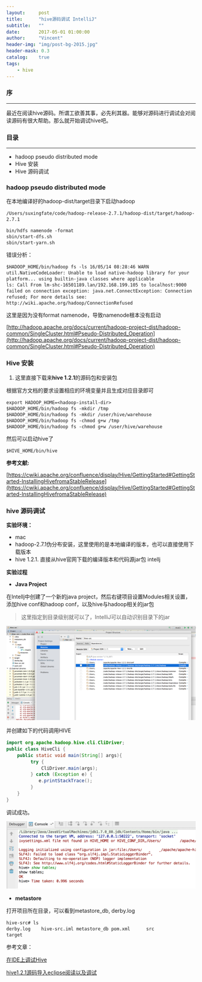 ```yaml
---
layout:     post
title:      "hive源码调试 IntelliJ"
subtitle:   ""
date:       2017-05-01 01:00:00
author:     "Vincent"
header-img: "img/post-bg-2015.jpg"
header-mask: 0.3
catalog:    true
tags:
    - hive
---
```


### 序
***
最近在阅读hive源码。所谓工欲善其事，必先利其器。能够对源码进行调试会对阅读源码有很大帮助。那么就开始调试hive吧。

### 目录
***
- hadoop pseudo distributed mode
- Hive 安装
- Hive 源码调试



### hadoop pseudo distributed mode

在本地编译好的hadoop-dist/target目录下启动hadoop

```
/Users/suxingfate/code/hadoop-release-2.7.1/hadoop-dist/target/hadoop-2.7.1
```

```
bin/hdfs namenode -format
sbin/start-dfs.sh
sbin/start-yarn.sh 
```
错误分析：

```shell
$HADOOP_HOME/bin/hadoop fs -ls 16/05/14 08:28:46 WARN util.NativeCodeLoader: Unable to load native-hadoop library for your platform... using builtin-java classes where applicable
ls: Call From lm-shc-16501189.lan/192.168.199.105 to localhost:9000 failed on connection exception: java.net.ConnectException: Connection refused; For more details see:  http://wiki.apache.org/hadoop/ConnectionRefused
```

这里是因为没有format namenode，导致namenode根本没有启动

[http://hadoop.apache.org/docs/current/hadoop-project-dist/hadoop-common/SingleCluster.html#Pseudo-Distributed_Operation](http://hadoop.apache.org/docs/current/hadoop-project-dist/hadoop-common/SingleCluster.html#Pseudo-Distributed_Operation)


### Hive 安装

1. 这里直接下载来**hive 1.2.1**的源码包和安装包

根据官方文档的要求设置相应的环境变量并且生成对应目录即可

	export HADOOP_HOME=<hadoop-install-dir>
	$HADOOP_HOME/bin/hadoop fs -mkdir /tmp
	$HADOOP_HOME/bin/hadoop fs -mkdir /user/hive/warehouse
	$HADOOP_HOME/bin/hadoop fs -chmod g+w /tmp
	$HADOOP_HOME/bin/hadoop fs -chmod g+w /user/hive/warehouse

然后可以启动hive了

	$HIVE_HOME/bin/hive


**参考文献:**

[https://cwiki.apache.org/confluence/display/Hive/GettingStarted#GettingStarted-InstallingHivefromaStableRelease](https://cwiki.apache.org/confluence/display/Hive/GettingStarted#GettingStarted-InstallingHivefromaStableRelease)


### hive 源码调试

**实验环境：**

* mac
* hadoop-2.7.1伪分布安装，这里使用的是本地编译的版本，也可以直接使用下载版本
* hive 1.2.1. 直接从hive官网下载的编译版本和代码源jar包
intellj

**实验过程**

- **Java Project**

在Intellj中创建了一个新的java project，然后右键项目设置Modules相关设置，添加hive conf和hadoop conf，以及hive与hadoop相关的jar包

> 这里指定到目录级别就可以了，IntelliJ可以自动识别目录下的jar

![hive dep](/img/2016/hive-dep.png)

并创建如下的代码调用HIVE

```java
import org.apache.hadoop.hive.cli.CliDriver;
public class HiveCli {
    public static void main(String[] args){
      	 try {
      	     CliDriver.main(args);
      	 } catch (Exception e) {
            e.printStackTrace();
    	 }
    }
}
```

调试成功。

![hive dep](/img/2016/hive-debug.png)




- **metastore**

打开项目所在目录，可以看到metastore_db, derby.log


```shell
hive-src# ls
derby.log    hive-src.iml metastore_db pom.xml      src          target
```

参考文章：

[在IDE上调试Hive](http://eclipse-cc.iteye.com/blog/1410012)

[hive1.2.1源码导入eclipse阅读以及调试](http://blog.csdn.net/zhoudetiankong/article/details/50484086)




